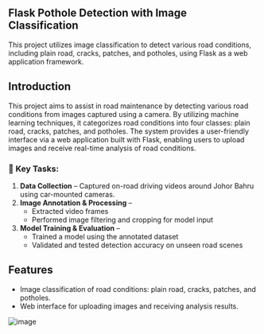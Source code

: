 ## Flask Pothole Detection with Image Classification

This project utilizes image classification to detect various road conditions, including plain road, cracks, patches, and potholes, using Flask as a web application framework.

## Introduction

This project aims to assist in road maintenance by detecting various road conditions from images captured using a camera. By utilizing machine learning techniques, it categorizes road conditions into four classes: plain road, cracks, patches, and potholes. The system provides a user-friendly interface via a web application built with Flask, enabling users to upload images and receive real-time analysis of road conditions.

### 📍 Key Tasks:
1. **Data Collection** – Captured on-road driving videos around Johor Bahru using car-mounted cameras.
2. **Image Annotation & Processing** – 
   - Extracted video frames
   - Performed image filtering and cropping for model input
3. **Model Training & Evaluation** –
   - Trained a model using the annotated dataset
   - Validated and tested detection accuracy on unseen road scenes

## Features

- Image classification of road conditions: plain road, cracks, patches, and potholes.
- Web interface for uploading images and receiving analysis results.

![image](https://github.com/user-attachments/assets/d0256964-80f3-4a7e-8888-acce053832e1)

